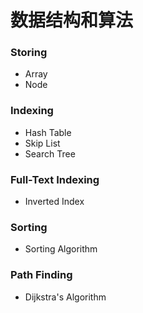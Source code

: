 # 数据结构和算法

### Storing
- Array
- Node

### Indexing
- Hash Table
- Skip List
- Search Tree

### Full-Text Indexing
- Inverted Index

### Sorting
- Sorting Algorithm

### Path Finding
- Dijkstra's Algorithm
